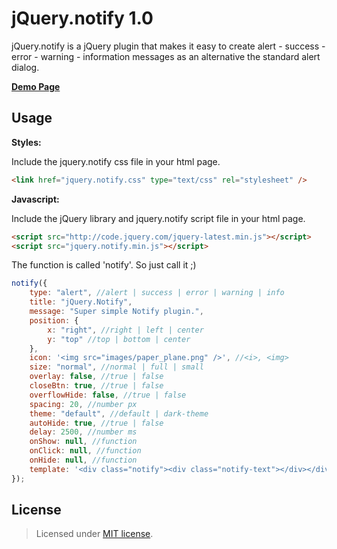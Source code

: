 jQuery.notify 1.0
================

jQuery.notify is a jQuery plugin that makes it easy to create alert - success - error - warning - information messages as an alternative the standard alert dialog.

__<a href="http://grandesign.md/__cr/plugins/jquery.notify/" target="_blank">Demo Page</a>__

Usage
-------
__Styles:__

Include the jquery.notify css file in your html page.
~~~~ html
<link href="jquery.notify.css" type="text/css" rel="stylesheet" />
~~~~
__Javascript:__

Include the jQuery library and jquery.notify script file in your html page.
~~~~ html
<script src="http://code.jquery.com/jquery-latest.min.js"></script>
<script src="jquery.notify.min.js"></script>
~~~~

The function is called 'notify'. So just call it ;)
~~~ javascript
notify({
	type: "alert", //alert | success | error | warning | info
	title: "jQuery.Notify",
	message: "Super simple Notify plugin.",
	position: {
	    x: "right", //right | left | center
	    y: "top" //top | bottom | center
	},
	icon: '<img src="images/paper_plane.png" />', //<i>, <img>
	size: "normal", //normal | full | small
	overlay: false, //true | false
	closeBtn: true, //true | false
	overflowHide: false, //true | false
	spacing: 20, //number px
	theme: "default", //default | dark-theme
	autoHide: true, //true | false
	delay: 2500, //number ms
	onShow: null, //function
	onClick: null, //function
	onHide: null, //function
	template: '<div class="notify"><div class="notify-text"></div></div>'
});
~~~~

License
-------
> Licensed under <a href="http://opensource.org/licenses/MIT">MIT license</a>.
